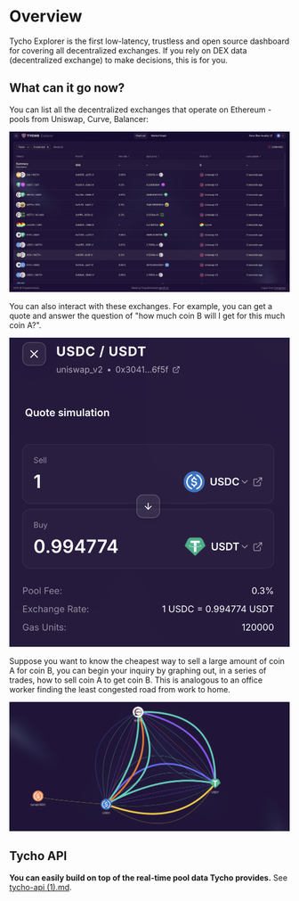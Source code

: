 # Overview

Tycho Explorer is the first low-latency, trustless and open source dashboard for covering all decentralized exchanges. If you rely on DEX data (decentralized exchange) to make decisions, this is for you.

## What can it go now?

You can list all the decentralized exchanges that operate on Ethereum - pools from Uniswap, Curve, Balancer:

![List view](list-view.png)

You can also interact with these exchanges. For example, you can get a quote and answer the question of "how much coin B will I get for this much coin A?".

![Quote simulation](quote-simulation.png)

Suppose you want to know the cheapest way to sell a large amount of coin A for coin B, you can begin your inquiry by graphing out, in a series of trades, how to sell coin A to get coin B. This is analogous to an office worker finding the least congested road from work to home.

![Graph view](graph.png)

## Tycho API

**You can easily build on top of the real-time pool data Tycho provides.** See  [tycho-api (1).md](<tycho-api (1).md> "mention").
